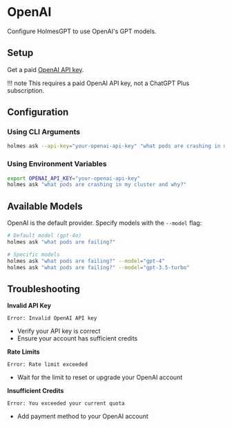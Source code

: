 # OpenAI

Configure HolmesGPT to use OpenAI's GPT models.

## Setup

Get a paid [OpenAI API key](https://help.openai.com/en/articles/4936850-where-do-i-find-my-openai-api-key).

!!! note
    This requires a paid OpenAI API key, not a ChatGPT Plus subscription.

## Configuration

### Using CLI Arguments

```bash
holmes ask --api-key="your-openai-api-key" "what pods are crashing in my cluster and why?"
```

### Using Environment Variables

```bash
export OPENAI_API_KEY="your-openai-api-key"
holmes ask "what pods are crashing in my cluster and why?"
```

## Available Models

OpenAI is the default provider. Specify models with the `--model` flag:

```bash
# Default model (gpt-4o)
holmes ask "what pods are failing?"

# Specific models
holmes ask "what pods are failing?" --model="gpt-4"
holmes ask "what pods are failing?" --model="gpt-3.5-turbo"
```

## Troubleshooting

**Invalid API Key**
```
Error: Invalid OpenAI API key
```
- Verify your API key is correct
- Ensure your account has sufficient credits

**Rate Limits**
```
Error: Rate limit exceeded
```
- Wait for the limit to reset or upgrade your OpenAI account

**Insufficient Credits**
```
Error: You exceeded your current quota
```
- Add payment method to your OpenAI account
